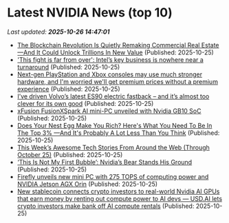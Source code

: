 # Latest NVIDIA News (top 10)
_Last updated: **2025-10-26 14:47:01**_

- [The Blockchain Revolution Is Quietly Remaking Commercial Real Estate—And It Could Unlock Trillions In New Value](https://finance.yahoo.com/news/blockchain-revolution-quietly-remaking-commercial-144607438.html) (Published: 2025-10-25)
- ['This fight is far from over': Intel’s key business is nowhere near a turnaround](https://finance.yahoo.com/news/this-fight-is-far-from-over-intels-key-business-is-nowhere-near-a-turnaround-143041684.html) (Published: 2025-10-25)
- [Next-gen PlayStation and Xbox consoles may use much stronger hardware, and I'm worried we'll get premium prices without a premium experience](https://www.techradar.com/gaming/consoles-pc/next-gen-playstation-and-xbox-consoles-may-use-much-stronger-hardware-and-im-worried-well-get-premium-prices-without-a-premium-experience) (Published: 2025-10-25)
- [I’ve driven Volvo’s latest ES90 electric fastback – and it’s almost too clever for its own good](https://www.techradar.com/vehicle-tech/hybrid-electric-vehicles/ive-driven-volvos-latest-es90-electric-fastback-and-its-almost-too-clever-for-its-own-good) (Published: 2025-10-25)
- [xFusion FusionXSpark AI mini-PC unveiled with Nvidia GB10 SoC](https://www.notebookcheck.net/xFusion-FusionXSpark-AI-mini-PC-unveiled-with-Nvidia-GB10-SoC.1146995.0.html) (Published: 2025-10-25)
- [Does Your Nest Egg Make You Rich? Here's What You Need To Be In The Top 3% —And It's Probably A Lot Less Than You Think](https://finance.yahoo.com/news/does-nest-egg-rich-heres-140111431.html) (Published: 2025-10-25)
- [This Week’s Awesome Tech Stories From Around the Web (Through October 25)](https://singularityhub.com/2025/10/25/this-weeks-awesome-tech-stories-from-around-the-web-through-october-25/) (Published: 2025-10-25)
- [‘This Is Not My First Bubble’: Nvidia’s Bear Stands His Ground](https://biztoc.com/x/5ec62dfa593f8902) (Published: 2025-10-25)
- [Firefly unveils new mini PC with 275 TOPS of computing power and NVIDIA Jetson AGX Orin](https://www.notebookcheck.net/Firefly-unveils-new-mini-PC-with-275-TOPS-of-computing-power-and-NVIDIA-Jetson-AGX-Orin.1146834.0.html) (Published: 2025-10-25)
- [New stablecoin connects crypto investors to real-world Nvidia AI GPUs that earn money by renting out compute power to AI devs — USD.AI lets crypto investors make bank off AI compute rentals](https://www.tomshardware.com/tech-industry/cryptocurrency/new-stablecoin-connects-crypto-investors-to-real-world-nvidia-ai-gpus-that-earn-money-by-renting-out-compute-power-to-ai-devs-usd-ai-lets-crypto-investors-make-bank-off-ai-compute-rentals) (Published: 2025-10-25)
